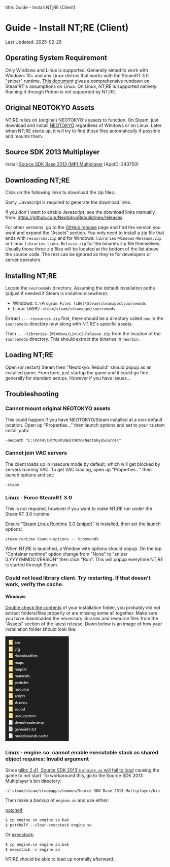 title: Guide - Install NT;RE (Client)

# Guide - Install NT;RE (Client)
Last Updated: 2025-02-26

## Operating System Requirement

Only Windows and Linux is supported. Generally aimed to work with
Windows 10+ and any Linux distros that works with the SteamRT
3.0 "sniper" runtime. [This document](https://gitlab.steamos.cloud/steamrt/steam-runtime-tools/-/blob/main/docs/distro-assumptions.md)
gives a comprehensive rundown on SteamRT's assumptions on Linux.
On Linux, NT;RE is supported natively. Running it through Proton
is not supported by NT;RE.

## Original NEOTOKYO Assets

NT;RE relies on (original) NEOTOKYO's assets to function. On Steam, just
download and install [NEOTOKYO](steam://rungameid/244630) regardless of Windows
or on Linux. Later when NT;RE starts up, it will try to find those files
automatically if possible and mounts them.

## Source SDK 2013 Multiplayer

Install [Source SDK Base 2013 (MP) Multiplayer](steam://rungameid/243750) (AppID: 243750)

## Downloading NT;RE

Click on the following links to download the zip files:

<div id="downloading-ntre-div">
    <noscript>
        <p>Sorry, Javascript is required to generate the download links.</p>
        <p>
            If you don't want to enable Javascript, see the download links manually from:
            <a href="https://github.com/NeotokyoRebuild/neo/releases">https://github.com/NeotokyoRebuild/neo/releases</a>
        </p>
    </noscript>
    <script type="text/javascript" src="/releases.js"></script>
</div>

For other versions, go to the [GitHub release](https://github.com/NeotokyoRebuild/neo/releases/) page and find the
version you want and expand the "Assets" section. You only need to install a zip file that ends with
`resources.zip` and for Windows: `libraries-Windows-Release.zip` or Linux: `libraries-Linux-Release.zip` for
the binaries zip file themselves. Usually those three zip files will be located at the bottom of the list above
the source code. The rest can be ignored as they're for developers or server operators.

## Installing NT;RE

Locate the `sourcemods` directory. Assuming the default installation paths
(adjust if needed if Steam is installed elsewhere):

* Windows: `C:\Program Files (x86)\Steam\steamapps\sourcemods`
* Linux: `$HOME/.steam/steam/steamapps/sourcemods`

Extract `...-resources.zip` first, there should be a directory called `neo`
in the `sourcemods` directory now along with NT;RE's specific assets.

Then `...-libraries-[Windows/Linux]-Release.zip` from the location of the
`sourcemods` directory. This should extract the binaries in `neo/bin`.

## Loading NT;RE

Open (or restart) Steam then "Neotokyo: Rebuild" should popup as an installed
game. From here, just startup the game and it could go fine generally for
standard setups. However if you have issues... 

## Troubleshooting

### Cannot mount original NEOTOKYO assets

This could happen if you have NEOTOKYO/Steam installed at a non-default 
location. Open up "Properties..." then launch options and set to your 
custom install path:

```
-neopath "C:\PATH\TO\YOUR\NEOTOKYO\NeotokyoSource\"
```

### Cannot join VAC servers

The client loads up in insecure mode by default, which will get blocked by
servers running VAC. To get VAC loading, open up "Properties..." then
launch options and set:

```
-steam
```

### Linux - Force SteamRT 3.0

This is not required, however if you want to make NT;RE run under the
SteamRT 3.0 runtime:

Ensure ["Steam Linux Runtime 3.0 (sniper)"](steam://rungameid/1628350) is installed, then
set the launch options:

```
steam-runtime-launch-options -- %command%
```

When NT;RE is launched, a Window with options should popup. On the top
"Container runtime" option change from "None" to "sniper 0.YYYYMMDD.VERSION"
then click "Run". This will popup everytime NT;RE is started through Steam.

### Could not load library client. Try restarting. If that doesn't work, verify the cache.

#### Windows

[Double check the contents](#installing-ntre) of your installation folder, you probably did not extract folders/files properly or are missing some all together. Make sure you have downloaded the necessary libraries and resource files from the "Assets" section of the latest release. Down below is an image of how your installation folder should look like:

![Picture of the installation folder](folderstructure.png)

### Linux - engine.so: cannot enable executable stack as shared object requires: Invalid argument

Since [glibc 2.41, Source SDK 2013's `engine.so` will fail to load](https://github.com/ValveSoftware/portal2/issues/451)
causing the game to not start. To workaround this, go to the Source SDK 2013 Multiplayer's bin directory:

```
~/.steam/steam/steamapps/common/Source SDK Base 2013 Multiplayer/bin
```

Then make a backup of `engine.so` and use either:

[patchelf](https://github.com/NixOS/patchelf):

```
$ cp engine.so engine.so.bak
$ patchelf --clear-execstack engine.so
```

Or [execstack](https://linux.die.net/man/8/execstack):

```
$ cp engine.so engine.so.bak
$ execstack -c engine.so
```

NT;RE should be able to load up normally afterward.

